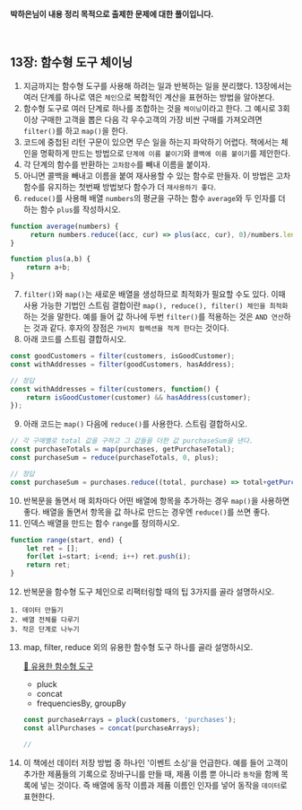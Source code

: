 **박하은님이 내용 정리 목적으로 출제한 문제에 대한 풀이입니다.**

<br/>

## 13장: 함수형 도구 체이닝

1. 지금까지는 함수형 도구를 사용해 하려는 일과 반복하는 일을 분리했다. 
13장에서는 여러 단계를 하나로 엮은 `체인`으로 복합적인 계산을 표현하는 방법을 알아본다. 
2. 함수형 도구로 여러 단계로 하나를 조합하는 것을 `체이닝`이라고 한다. 
그 예시로 3회 이상 구매한 고객을 뽑은 다음 각 우수고객의 가장 비싼 구매를 가져오려면 `filter()`를 하고 `map()`을 한다.
3. 코드에 중첩된 리턴 구문이 있으면 무슨 일을 하는지 파악하기 어렵다. 
책에서는 체인을 명확하게 만드는 방법으로 `단계에 이름 붙이기`와 `콜백에 이름 붙이기`를 제안한다.
4. 각 단계의 함수를 반환하는 `고차함수`를 빼내 이름을 붙이자.
5. 아니면 콜백을 빼내고 이름을 붙여 재사용할 수 있는 함수로 만들자. 
이 방법은 고차함수를 유지하는 첫번째 방법보다 함수가 더 `재사용하기 좋다`.
6. `reduce()`를 사용해 배열 `numbers`의 평균을 구하는 함수 `average`와 
두 인자를 더하는 함수 `plus`를 작성하시오.
```js
function average(numbers) {
     return numbers.reduce((acc, cur) => plus(acc, cur), 0)/numbers.length; 
}

function plus(a,b) {
    return a+b;
}
```
7. `filter()`와 `map()`는 새로운 배열을 생성하므로 최적화가 필요할 수도 있다. 
이때 사용 가능한 기법인 스트림 결합이란 `map(), reduce(), filter() 체인을 최적화`하는 것을 말한다.
예를 들어 값 하나에 두번 `filter()`를 적용하는 것은 `AND 연산`하는 것과 같다.
후자의 장점은 `가비지 컬렉션을 적게 한다`는 것이다.
8. 아래 코드를 스트림 결합하시오.
```js
const goodCustomers = filter(customers, isGoodCustomer);
const withAddresses = filter(goodCustomers, hasAddress);

// 정답
const withAddresses = filter(customers, function() {
    return isGoodCustomer(customer) && hasAddress(customer);
});

```
9. 아래 코드는 `map()` 다음에 `reduce()`를 사용한다. 스트림 결합하시오. 
```js
// 각 구매별로 total 값을 구하고 그 값들을 더한 값 purchaseSum을 낸다.
const purchaseTotals = map(purchases, getPurchaseTotal);
const purchaseSum = reduce(purchaseTotals, 0, plus);

// 정답
const purchaseSum = purchases.reduce((total, purchase) => total+getPurchaseTotal(purchase), 0);
```
10. 반복문을 돌면서 매 회차마다 어떤 배열에 항목을 추가하는 경우 `map()`을 사용하면 좋다. 
배열을 돌면서 항목을 값 하나로 만드는 경우엔 `reduce()`를 쓰면 좋다.
11. 인덱스 배열을 만드는 함수 `range`를 정의하시오.
```js
function range(start, end) {
    let ret = [];
    for(let i=start; i<end; i++) ret.push(i);
    return ret;
}
```
12. 반복문을 함수형 도구 체인으로 리팩터링할 때의 팁 3가지를 골라 설명하시오. 
```
1. 데이터 만들기
2. 배열 전체를 다루기
3. 작은 단계로 나누기
```
13. map, filter, reduce 외의 유용한 함수형 도구 하나를 골라 설명하시오.<br/>

    [🔗 유용한 함수형 도구](./유용한%20함수형%20도구.md)
    - pluck
    - concat
    - frequenciesBy, groupBy

    ```javascript
    const purchaseArrays = pluck(customers, 'purchases');
    const allPurchases = concat(purchaseArrays);

    // 
    ```

14. 이 책에선 데이터 저장 방법 중 하나인 '이벤트 소싱'을 언급한다.
예를 들어 고객이 추가한 제품들의 기록으로 장바구니를 만들 때, 제품 이름 뿐 아니라 `동작`을 함께 목록에 넣는 것이다.
즉 배열에 동작 이름과 제품 이름인 인자를 넣어 동작을 `데이터`로 표현한다. 
